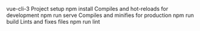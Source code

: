 vue-cli-3
Project setup
npm install
Compiles and hot-reloads for development
npm run serve
Compiles and minifies for production
npm run build
Lints and fixes files
npm run lint
